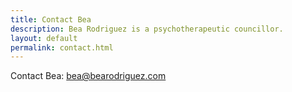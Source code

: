 ```yaml
---
title: Contact Bea
description: Bea Rodriguez is a psychotherapeutic councillor.
layout: default
permalink: contact.html
---
```


Contact Bea: [bea@bearodriguez.com](mailto:bea+website@bearodriguez.com)
